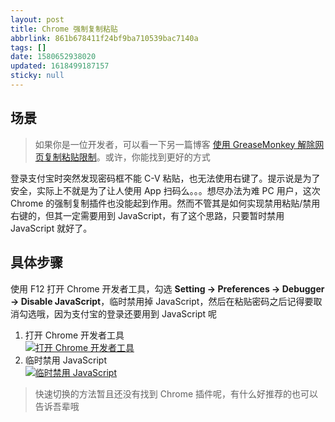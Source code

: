 ```yaml
---
layout: post
title: Chrome 强制复制粘贴
abbrlink: 861b678411f24bf9ba710539bac7140a
tags: []
date: 1580652938020
updated: 1618499187157
sticky: null
---
```


## 场景

> 如果你是一位开发者，可以看一下另一篇博客 [使用 GreaseMonkey 解除网页复制粘贴限制](/p/9a8a075106024e4c94211e779d6f39bd)。或许，你能找到更好的方式

登录支付宝时突然发现密码框不能 C-V 粘贴，也无法使用右键了。提示说是为了安全，实际上不就是为了让人使用 App 扫码么。。。想尽办法为难 PC 用户，这次 Chrome 的强制复制插件也没能起到作用。然而不管其是如何实现禁用粘贴/禁用右键的，但其一定需要用到 JavaScript，有了这个思路，只要暂时禁用 JavaScript 就好了。

## 具体步骤

使用 F12 打开 Chrome 开发者工具，勾选 **Setting -> Preferences -> Debugger -> Disable JavaScript**，临时禁用掉 JavaScript，然后在粘贴密码之后记得要取消勾选哦，因为支付宝的登录还要用到 JavaScript 呢

1.  打开 Chrome 开发者工具\
    [![打开 Chrome 开发者工具](https://cdn.jsdelivr.net/gh/rxliuli/img-bed/20190117221230.png)](https://cdn.jsdelivr.net/gh/rxliuli/img-bed/20190117221230.png)
1.  临时禁用 JavaScript\
    [![临时禁用 JavaScript](https://cdn.jsdelivr.net/gh/rxliuli/img-bed/20190117221505.png)](https://cdn.jsdelivr.net/gh/rxliuli/img-bed/20190117221505.png)

> 快速切换的方法暂且还没有找到 Chrome 插件呢，有什么好推荐的也可以告诉吾辈哦
